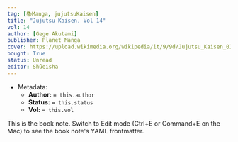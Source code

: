 ```yaml
---
tag: [📚Manga, jujutsuKaisen]
title: "Jujutsu Kaisen, Vol 14"
vol: 14
author: [Gege Akutami]
publisher: Planet Manga
cover: https://upload.wikimedia.org/wikipedia/it/9/9d/Jujutsu_Kaisen_01.jpg
bought: True
status: Unread
editor: Shūeisha
---
```



- Metadata:
	- **Author:** `= this.author`
	- **Status:** `= this.status`
	- **Vol:** `= this.vol`

This is the book note. Switch to Edit mode (Ctrl+E or Command+E on the Mac) to see the book note's YAML frontmatter.